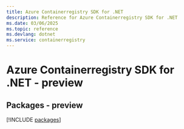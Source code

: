 ```yaml
---
title: Azure Containerregistry SDK for .NET
description: Reference for Azure Containerregistry SDK for .NET
ms.date: 03/06/2025
ms.topic: reference
ms.devlang: dotnet
ms.service: containerregistry
---
```

# Azure Containerregistry SDK for .NET - preview
## Packages - preview
[!INCLUDE [packages](containerregistry-index.md)]